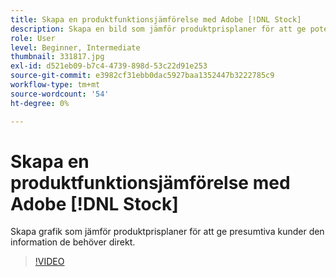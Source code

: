 ```yaml
---
title: Skapa en produktfunktionsjämförelse med Adobe [!DNL Stock]
description: Skapa en bild som jämför produktprisplaner för att ge potentiella kunder den information de behöver i en handvändning
role: User
level: Beginner, Intermediate
thumbnail: 331817.jpg
exl-id: d521eb09-b7c4-4739-898d-53c22d91e253
source-git-commit: e3982cf31ebb0dac5927baa1352447b3222785c9
workflow-type: tm+mt
source-wordcount: '54'
ht-degree: 0%

---
```


# Skapa en produktfunktionsjämförelse med Adobe [!DNL Stock]

Skapa grafik som jämför produktprisplaner för att ge presumtiva kunder den information de behöver direkt.

>[!VIDEO](https://video.tv.adobe.com/v/331817?hidetitle=true)
